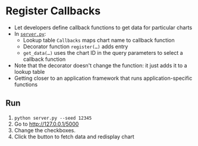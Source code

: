 # Register Callbacks

-   Let developers define callback functions to get data for particular charts
-   In [`server.py`](./server.py):
    -   Lookup table `Callbacks` maps chart name to callback function
    -   Decorator function `register(…)` adds entry
    -   `get_data(…)` uses the chart ID in the query parameters to select a callback function
-   Note that the decorator doesn't change the function: it just adds it to a lookup table
-   Getting closer to an application framework that runs application-specific functions

## Run

1.  `python server.py --seed 12345`
1.  Go to <http://127.0.0.1/5000>
1.  Change the checkboxes.
1.  Click the button to fetch data and redisplay chart
